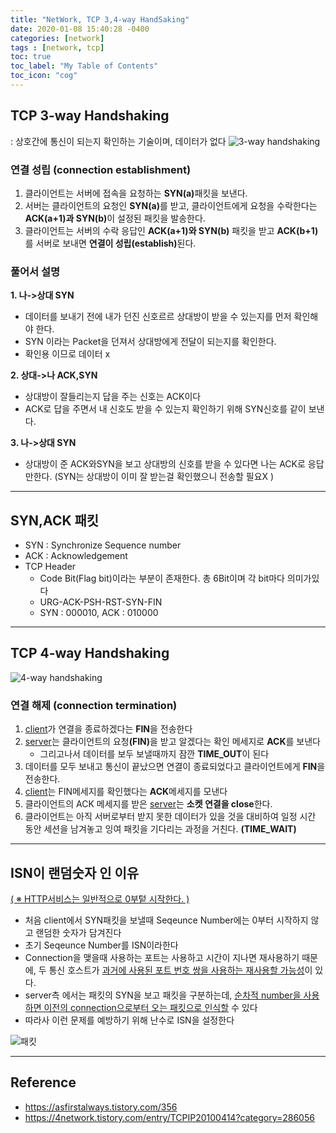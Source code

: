 ```yaml
---
title: "NetWork, TCP 3,4-way HandSaking"
date: 2020-01-08 15:40:28 -0400
categories: [network]
tags : [network, tcp]
toc: true
toc_label: "My Table of Contents"
toc_icon: "cog"
---
```

## TCP 3-way Handshaking
: 상호간에 통신이 되는지 확인하는 기술이며, 데이터가 없다
![3-way handshaking](https://user-images.githubusercontent.com/55946791/71966353-ba1f4d80-3244-11ea-92f9-72283d64fec3.JPG)

### 연결 성립 (connection establishment)
1) 클라이언트는 서버에 접속을 요청하는 <b>SYN(a)</b>패킷을 보낸다.
2) 서버는 클라이언트의 요청인 <b>SYN(a)</b>를 받고, 클라이언트에게 요청을 수락한다는 <b>ACK(a+1)과 SYN(b)</b>이 설정된 패킷을 발송한다.
3) 클라이언트는 서버의 수락 응답인 <b>ACK(a+1)와 SYN(b)</b> 패킷을 받고 <b>ACK(b+1)</b>를 서버로 보내면 <b>연결이 성립(establish)</b>된다.

### 풀어서 설명
<b>1. 나->상대 SYN</b>
- 데이터를 보내기 전에 내가 던진 신호르르 상대방이 받을 수 있는지를 먼저 확인해야 한다.
- SYN 이라는 Packet을 던져서 상대방에게 전달이 되는지를 확인한다.
- 확인용 이므로 데이터 x

<b>2. 상대->나 ACK,SYN </b>
- 상대방이 잘들리는지 답을 주는 신호는 ACK이다
- ACK로 답을 주면서 내 신호도 받을 수 있는지 확인하기 위해 SYN신호를 같이 보낸다.

<b>3. 나->상대 SYN </b>
- 상대방이 준 ACK와SYN을 보고 상대방의 신호를 받을 수 있다면 나는 ACK로 응답만한다. (SYN는 상대방이 이미 잘 받는걸 확인했으니 전송할 필요X )

---

## SYN,ACK 패킷
- SYN : Synchronize Sequence number
- ACK : Acknowledgement
- TCP Header
  - Code Bit(Flag bit)이라는 부분이 존재한다. 총 6Bit이며 각 bit마다 의미가있다
  - URG-ACK-PSH-RST-SYN-FIN
  - SYN : 000010, ACK : 010000

---

## TCP 4-way Handshaking
![4-way handshaking](https://user-images.githubusercontent.com/55946791/71966763-8b55a700-3245-11ea-8aa6-c411b58142f8.JPG)

### 연결 해제 (connection termination)
1) <u>client</u>가 연결을 종료하겠다는 <b>FIN</b>을 전송한다
2) <u>server</u>는 클라이언트의 요청<b>(FIN)</b>을 받고 알겠다는 확인 메세지로 <b>ACK</b>를 보낸다
    - 그리고나서 데이터를 보두 보낼때까지 잠깐 <b>TIME_OUT</b>이 된다
3) 데이터를 모두 보내고 통신이 끝났으면 연결이 종료되었다고 클라이언트에게 <b>FIN</b>을 전송한다.
4) <u>client</u>는 FIN메세지를 확인했다는 <b>ACK</b>메세지를 모낸다
5) 클라이언트의 ACK 메세지를 받은 <u>server</u>는 <b>소켓 연결을 close</b>한다.
6) 클라이언트는 아직 서버로부터 받지 못한 데이터가 있을 것을 대비하여 일정 시간 동안 세션을 남겨놓고 잉여 패킷을 기다리는 과정을 거친다. <b>(TIME_WAIT)</b>

---
## ISN이 랜덤숫자 인 이유
<u>( ※ HTTP서비스는 일반적으로 0부텉 시작한다. )</u>
- 처음 client에서 SYN패킷을 보낼때 Seqeunce Number에는 0부터 시작하지 않고 랜덤한 숫자가 담겨진다
- 초기 Seqeunce Number를 ISN이라한다
- Connection을 맺을때 사용하는 포트는 사용하고 시간이 지나면 재사용하기 때문에, 두 통신 호스트가 <u>과거에 사용된 포트 번호 쌍을 사용하는 재사용할 가능성</u>이 있다.
- server측 에서는 패킷의 SYN을 보고 패킷을 구분하는데, <u>순차적 number을 사용하면 이전의 connection으로부터 오는 패킷으로 인식할</u> 수 있다
- 따라사 이런 문제를 예방하기 위해 난수로 ISN을 설정한다

![패킷](https://user-images.githubusercontent.com/55946791/71968367-1f287280-3248-11ea-989a-298af4830ee0.JPG)



---
## Reference
- <https://asfirstalways.tistory.com/356>
- <https://4network.tistory.com/entry/TCPIP20100414?category=286056>
